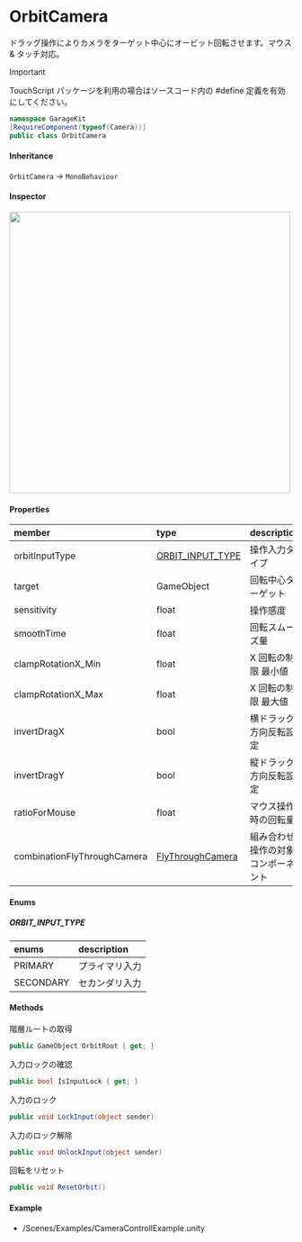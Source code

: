 # OrbitCamera

ドラッグ操作によりカメラをターゲット中心にオービット回転させます。マウス & タッチ対応。

> [!IMPORTANT]
> TouchScript パッケージを利用の場合はソースコード内の #define 定義を有効にしてください。

```csharp
namespace GarageKit
[RequireComponent(typeof(Camera))]
public class OrbitCamera
```

#### Inheritance

`OrbitCamera` -> `MonoBehaviour`

#### Inspector

<img src="~/image/script_reference/orbitcamera_inspector.png" width="500px"/>

#### Properties

|member|type|description|
|:--|:--|:--|
|orbitInputType|[ORBIT_INPUT_TYPE](#orbit_input_type)|操作入力タイプ|
|target|GameObject|回転中心ターゲット|
|sensitivity|float|操作感度|
|smoothTime|float|回転スムーズ量|
|clampRotationX_Min|float|X 回転の制限 最小値|
|clampRotationX_Max|float|X 回転の制限 最大値|
|invertDragX|bool|横ドラッグ方向反転設定|
|invertDragY|bool|縦ドラッグ方向反転設定|
|ratioForMouse|float|マウス操作時の回転量|
|combinationFlyThroughCamera|[FlyThroughCamera](~/Scripts_ja/Utils/CameraControl/FlyThroughCamera.md)|組み合わせ操作の対象コンポーネント|

#### Enums

##### __ORBIT_INPUT_TYPE__

|enums|description|
|:--|:--|
|PRIMARY|プライマリ入力|
|SECONDARY|セカンダリ入力|

#### Methods

階層ルートの取得
```csharp
public GameObject OrbitRoot { get; }
```

入力ロックの確認
```csharp
public bool IsInputLock { get; }
```

入力のロック
```csharp
public void LockInput(object sender)
```

入力のロック解除
```csharp
public void UnlockInput(object sender)
```

回転をリセット
```csharp
public void ResetOrbit()
```

#### Example

- /Scenes/Examples/CameraControllExample.unity
